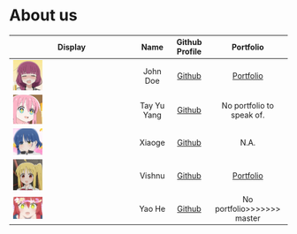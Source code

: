 # About us

Display |    Name     |             Github Profile              | Portfolio 
--------|:-----------:|:---------------------------------------:|:---------:
<img src = "https://github.com/tyuyang/tp/blob/Yu_Yang-AboutUs/docs/aboutUsAssets/img_5.jpg?raw=true" width = 25% height = 25%> |  John Doe   |      [Github](https://github.com/)      | [Portfolio](docs/team/johndoe.md)
<img src = "https://github.com/tyuyang/tp/blob/Yu_Yang-AboutUs/docs/aboutUsAssets/img_1.png?raw=true" width = 25% height = 25%> | Tay Yu Yang |      [Github](https://github.com/tyuyang)      | No portfolio to speak of.
<img src = "https://github.com/tyuyang/tp/blob/Yu_Yang-AboutUs/docs/aboutUsAssets/img_2.png?raw=true" width = 25% height = 25%> |   Xiaoge    |      [Github](https://github.com/xiaoge26)      | N.A.
<img src = "https://github.com/tyuyang/tp/blob/Yu_Yang-AboutUs/docs/aboutUsAssets/img_3.png?raw=true" width = 25% height = 25%> |   Vishnu    | [Github](https://github.com/vishnuvk47) | [Portfolio](docs/team/johndoe.md)
<img src = "https://github.com/tyuyang/tp/blob/Yu_Yang-AboutUs/docs/aboutUsAssets/img_4.png?raw=true" width = 25% height = 25%> |   Yao He    | [Github](https://github.com/Sherlock-YH) | No portfolio>>>>>>> master

